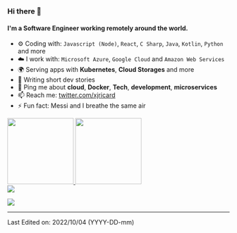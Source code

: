 
### Hi there 👋

#### I'm a Software Engineer working remotely around the world.

- ⚙️ Coding with: `Javascript (Node)`, `React`, `C Sharp`, `Java`, `Kotlin`, `Python` and more
- ☁️ I work with: `Microsoft Azure`, `Google Cloud` and `Amazon Web Services`
- 🌍 Serving apps with **Kubernetes**, **Cloud Storages** and more
- 📖 Writing short dev stories
- 💬 Ping me about **cloud**, **Docker**, **Tech**, **development**, **microservices**
- 📫 Reach me: [twitter.com/xjricard](https://twitter.com/xjricard)
- ⚡️ Fun fact: Messi and I breathe the same air

<div>
  <a href="https://github.com/Jricard0">
  <img height="150em" src="https://github-readme-stats.vercel.app/api?username=Jricard0&show_icons=true&theme=dracula&include_all_commits=true&count_private=true"/>
  <img height="150em" src="https://github-readme-stats.vercel.app/api/top-langs/?username=Jricard0&layout=compact&langs_count=7&theme=dracula"/>
</div>  
 
<div> 
  <a href = "mailto:jroxs@hotmail.com"><img src="https://img.shields.io/badge/Mail-Contact%20Me-yellow" target="_blank"></a>

  <a href="https://www.linkedin.com/in/joão-ricardo-oliveira-silva/" target="_blank"><img src="https://img.shields.io/badge/-LinkedIn-%230077B5?style=for-the-badge&logo=linkedin&logoColor=white" target="_blank"></a> 
</div>

-----
Last Edited on: 2022/10/04 (YYYY-DD-mm)
